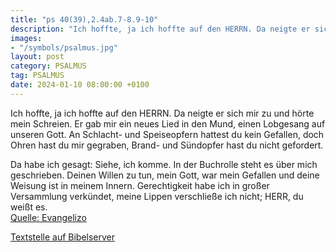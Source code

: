 ```yaml
---
title: "ps 40(39),2.4ab.7-8.9-10"
description: "Ich hoffte, ja ich hoffte auf den HERRN. Da neigte er sich mir zu und hörte mein Schreien. Er gab mir ein neues Lied in den Mund, einen Lobgesang auf unseren Gott.  An Schlacht- und Speiseopfern hattest du kein Gefallen, doch Ohren hast du mir gegraben, Brand- und Sündopfer hast ...."
images:
- "/symbols/psalmus.jpg"
layout: post
category: PSALMUS
tag: PSALMUS
date: 2024-01-10 08:00:00 +0100
---
```

Ich hoffte, ja ich hoffte auf den HERRN. Da neigte er sich mir zu und hörte mein Schreien.
Er gab mir ein neues Lied in den Mund,
einen Lobgesang auf unseren Gott. 
An Schlacht- und Speiseopfern hattest du kein Gefallen, doch Ohren hast du mir gegraben, Brand- und Sündopfer hast du nicht gefordert.<!--more-->

Da habe ich gesagt: Siehe, ich komme. In der Buchrolle steht es über mich geschrieben. 
Deinen Willen zu tun, mein Gott, war mein Gefallen und deine Weisung ist in meinem Innern.
Gerechtigkeit habe ich in großer Versammlung verkündet, meine Lippen verschließe ich nicht; HERR, du weißt es.<br>
[Quelle: Evangelizo](https://evangeliumtagfuertag.org/DE/gospel)

[Textstelle auf Bibelserver](https://www.bibleserver.com/EU/ps40(39),2.4ab.7-8.9-10)
